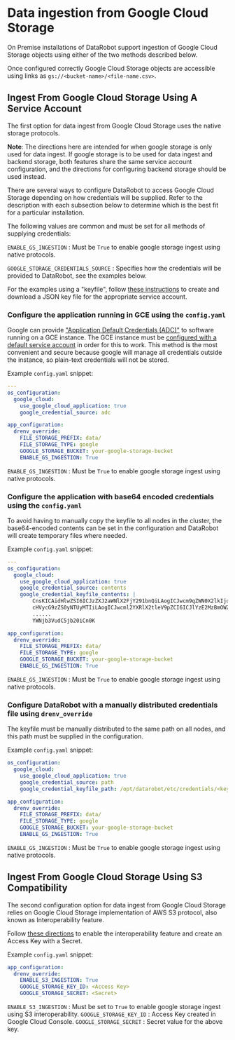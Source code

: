 # Data ingestion from Google Cloud Storage

On Premise installations of DataRobot support ingestion of Google Cloud Storage objects using either of the two methods described below.

Once configured correctly Google Cloud Storage objects are accessible using links as `gs://<bucket-name>/<file-name.csv>`.


## Ingest From Google Cloud Storage Using A Service Account

The first option for data ingest from Google Cloud Storage uses the native storage protocols.

**Note**: The directions here are intended for when google storage is only used for data ingest.
If google storage is to be used for data ingest and backend storage, both features share the same service account configuration,
and the directions for configuring backend storage should be used instead.

There are several ways to configure DataRobot to access Google Cloud Storage depending on how credentials will be supplied.
Refer to the description with each subsection below to determine which is the best fit for a particular installation.

The following values are common and must be set for all methods of supplying credentials:

`ENABLE_GS_INGESTION` : Must be `True` to enable google storage ingest using native protocols.

`GOOGLE_STORAGE_CREDENTIALS_SOURCE` : Specifies how the credentials will be provided to DataRobot, see the examples below.

For the examples using a "keyfile", follow [these instructions](https://cloud.google.com/iam/docs/creating-managing-service-account-keys#iam-service-account-keys-create-console)
to create and download a JSON key file for the appropriate service account.


### Configure the application running in GCE using the `config.yaml`

Google can provide ["Application Default Credentials (ADC)"](https://cloud.google.com/docs/authentication/production)
to software running on a GCE instance.
The GCE instance must be [configured with a default service account](https://cloud.google.com/compute/docs/access/create-enable-service-accounts-for-instances)
in order for this to work.
This method is the most convenient and secure because google will manage all credentials outside the
instance, so plain-text credentials will not be stored.

Example `config.yaml` snippet:

```yaml
---
os_configuration:
  google_cloud:
    use_google_cloud_application: true
    google_credential_source: adc

app_configuration:
  drenv_override:
    FILE_STORAGE_PREFIX: data/
    FILE_STORAGE_TYPE: google
    GOOGLE_STORAGE_BUCKET: your-google-storage-bucket
    ENABLE_GS_INGESTION: True
```

`ENABLE_GS_INGESTION` : Must be `True` to enable google storage ingest using native protocols.

### Configure the application with base64 encoded credentials using the `config.yaml`

To avoid having to manually copy the keyfile to all nodes in the cluster, the base64-encoded contents
can be set in the configuration and DataRobot will create temporary files where needed.

Example `config.yaml` snippet:

```yaml
---
os_configuration:
  google_cloud:
    use_google_cloud_application: true
    google_credential_source: contents
    google_credential_keyfile_contents: |
        CnsKICAidHlwZSI6ICJzZXJ2aWNlX2FjY291bnQiLAogICJwcm9qZWN0X2lkIjogInBpdm90YWwt
        cHVycG9zZS0yNTUyMTIiLAogICJwcml2YXRlX2tleV9pZCI6ICJlYzE2MzBmOWZjNDA1NjJmZDRl
        ......
        YWNjb3VudC5jb20iCn0K

app_configuration:
  drenv_override:
    FILE_STORAGE_PREFIX: data/
    FILE_STORAGE_TYPE: google
    GOOGLE_STORAGE_BUCKET: your-google-storage-bucket
    ENABLE_GS_INGESTION: True
```

`ENABLE_GS_INGESTION` : Must be `True` to enable google storage ingest using native protocols.

### Configure DataRobot with a manually distributed credentials file using `drenv_override`

The keyfile must be manually distributed to the same path on all nodes, and this path must be supplied in the configuration.

Example `config.yaml` snippet:

```yaml
os_configuration:
  google_cloud:
    use_google_cloud_application: true
    google_credential_source: path
    google_credential_keyfile_path: /opt/datarobot/etc/credentials/<keyfile.json>

app_configuration:
  drenv_override:
    FILE_STORAGE_PREFIX: data/
    FILE_STORAGE_TYPE: google
    GOOGLE_STORAGE_BUCKET: your-google-storage-bucket
    ENABLE_GS_INGESTION: True
 ```

`ENABLE_GS_INGESTION` : Must be `True` to enable google storage ingest using native protocols.

## Ingest From Google Cloud Storage Using S3 Compatibility

The second configuration option for data ingest from Google Cloud Storage relies on Google Cloud Storage implementation of AWS S3 protocol, also known as Interoperability feature.

Follow [these directions](https://cloud.google.com/storage/docs/migrating#keys) to enable the interoperability feature and create an Access Key with a Secret.

Example `config.yaml` snippet:

```yaml
app_configuration:
  drenv_override:
    ENABLE_S3_INGESTION: True
    GOOGLE_STORAGE_KEY_ID: <Access Key>
    GOOGLE_STORAGE_SECRET: <Secret>
 ```

`ENABLE_S3_INGESTION` : Must be set to `True` to enable google storage ingest using S3 interoperability.
`GOOGLE_STORAGE_KEY_ID` : Access Key created in Google Cloud Console.
`GOOGLE_STORAGE_SECRET` : Secret value for the above key.
